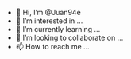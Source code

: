 - 👋 Hi, I’m @Juan94e
- 👀 I’m interested in ...
- 🌱 I’m currently learning ...
- 💞️ I’m looking to collaborate on ...
- 📫 How to reach me ...

<!---
Juan94e/Juan94e is a ✨ special ✨ repository because its `README.md` (this file) appears on your GitHub profile.
You can click the Preview link to take a look at your changes.
--->
